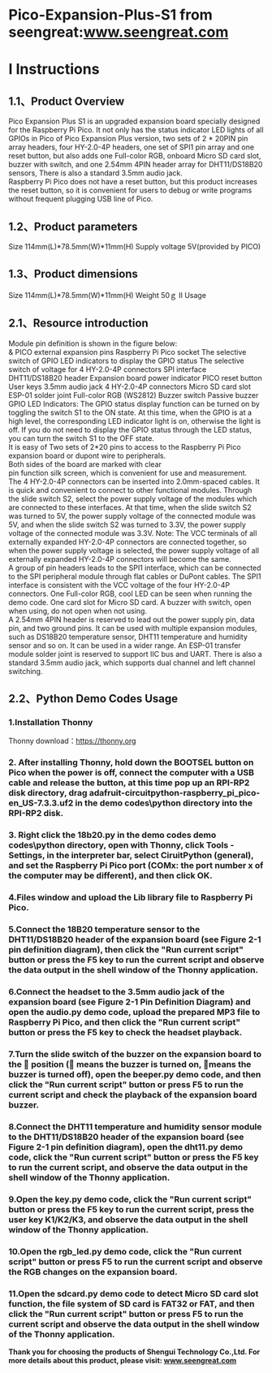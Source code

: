 Pico-Expansion-Plus-S1 from seengreat:www.seengreat.com
 =======================================
# Ⅰ  Instructions
## 1.1、Product Overview
Pico Expansion Plus S1 is an upgraded expansion board specially designed for the Raspberry Pi Pico. It not only has the status indicator LED lights of all GPIOs in Pico of Pico Expansion Plus version, two sets of 2 * 20PIN pin array headers, four HY-2.0-4P headers, one set of SPI1 pin array and one reset button, but also adds one Full-color RGB, onboard Micro SD card slot, buzzer with switch, and one 2.54mm 4PIN header array for DHT11/DS18B20 sensors, There is also a standard 3.5mm audio jack.<br>
Raspberry Pi Pico does not have a reset button, but this product increases the reset button, so it is convenient for users to debug or write programs without frequent plugging USB line of Pico.<br>
## 1.2、Product parameters
Size	114mm(L)*78.5mm(W)*11mm(H)
Supply voltage	5V(provided by PICO)

## 1.3、Product dimensions
Size	114mm(L)*78.5mm(W)*11mm(H)
Weight	50ｇ
Ⅱ  Usage
## 2.1、Resource introduction
 Module pin definition is shown in the figure below:<br>
& PICO external expansion pins
 Raspberry Pi Pico socket
 The selective switch of GPIO LED
 indicators to display the GPIO status
 The selective switch of voltage for 4
    HY-2.0-4P connectors
 SPI interface
 DHT11/DS18B20 header
 Expansion board power indicator
 PICO reset button
 User keys
 3.5mm audio jack
 4 HY-2.0-4P connectors
 Micro SD card slot
 ESP-01 solder joint
 Full-color RGB (WS2812)
 Buzzer switch
 Passive buzzer
GPIO LED Indicators: The GPIO status display function can be turned on by toggling the switch S1 to the ON state. At this time, when the GPIO is at a high level, the corresponding LED indicator light is on, otherwise the light is off. If you do not need to display the GPIO status through the LED status, you can turn the switch S1 to the OFF state.<br>
It is easy of Two sets of 2*20 pins to access to the Raspberry Pi Pico expansion board or dupont wire to peripherals. <br>Both sides of the board are marked with clear<br>
pin function silk screen, which is convenient for use and measurement.<br>
The 4 HY-2.0-4P connectors can be inserted into 2.0mm-spaced cables. It is quick and convenient to connect to other functional modules. Through the slide switch S2, select the power supply voltage of the modules which are connected to these interfaces. At that time, when the slide switch S2 was turned to 5V, the power supply voltage of the connected module was 5V, and when the slide switch S2 was turned to 3.3V, the power supply voltage of the connected module was 3.3V. Note: The VCC terminals of all externally expanded HY-2.0-4P connectors are connected together, so when the power supply voltage is selected, the power supply voltage of all externally expanded HY-2.0-4P connectors will become the same.<br>
A group of pin headers leads to the SPI1 interface, which can be connected to the SPI peripheral module through flat cables or DuPont cables. The SPI1 interface is consistent with the VCC voltage of the four HY-2.0-4P connectors. One Full-color RGB, cool LED can be seen when running the demo code. One card slot for Micro SD card. A buzzer with switch, open when using, do not open when not using.<br>
A 2.54mm 4PIN header is reserved to lead out the power supply pin, data pin, and two ground pins. It can be used with multiple expansion modules, such as DS18B20 temperature sensor, DHT11 temperature and humidity sensor and so on. It can be used in a wider range. An ESP-01 transfer module solder joint is reserved to support IIC bus and UART. There is also a standard 3.5mm audio jack, which supports dual channel and left channel switching.<br>
## 2.2、Python Demo Codes Usage
### 1.Installation Thonny
Thonny download：https://thonny.org<br>
### 2.  After installing Thonny, hold down the BOOTSEL button on Pico when the power is off, connect the computer with a USB cable and release the button, at this time pop up an RPI-RP2 disk directory, drag adafruit-circuitpython-raspberry_pi_pico-en_US-7.3.3.uf2 in the demo codes\python directory into the RPI-RP2 disk.
### 3.  Right click the 18b20.py in the demo codes demo codes\python directory, open with Thonny, click Tools - Settings, in the interpreter bar, select CiruitPython (general), and set the Raspberry Pi Pico port (COMx: the port number x of the computer may be different), and then click OK.
### 4.Files window and upload the Lib library file to Raspberry Pi Pico.
### 5.Connect the 18B20 temperature sensor to the DHT11/DS18B20 header of the expansion board (see Figure 2-1 pin definition diagram), then click the "Run current script" button or press the F5 key to run the current script and observe the data output in the shell window of the Thonny application.
### 6.Connect the headset to the 3.5mm audio jack of the expansion board (see Figure 2-1 Pin Definition Diagram) and open the audio.py demo code, upload the prepared MP3 file to Raspberry Pi Pico, and then click the "Run current script" button or press the F5 key to check the headset playback.
### 7.Turn the slide switch of the buzzer on the expansion board to the  position ( means the buzzer is turned on, means the buzzer is turned off), open the beeper.py demo code, and then click the "Run current script" button or press F5 to run the current script and check the playback of the expansion board buzzer.
### 8.Connect the DHT11 temperature and humidity sensor module to the DHT11/DS18B20 header of the expansion board (see Figure 2-1 pin definition diagram), open the dht11.py demo code, click the "Run current script" button or press the F5 key to run the current script, and observe the data output in the shell window of the Thonny application.
### 9.Open the key.py demo code, click the "Run current script" button or press the F5 key to run the current script, press the user key K1/K2/K3, and observe the data output in the shell window of the Thonny application.
### 10.Open the rgb_led.py demo code, click the "Run current script" button or press F5 to run the current script and observe the RGB changes on the expansion board.
### 11.Open the sdcard.py demo code to detect Micro SD card slot function, the file system of SD card is FAT32 or FAT, and then click the "Run current script" button or press F5 to run the current script and observe the data output in the shell window of the Thonny application.<br>

__Thank you for choosing the products of Shengui Technology Co.,Ltd. For more details about this product, please visit:
www.seengreat.com__

